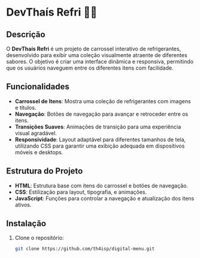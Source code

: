 # DevThaís Refri 🥤🍓

## Descrição

O **DevThaís Refri** é um projeto de carrossel interativo de refrigerantes, desenvolvido para exibir uma coleção visualmente atraente de diferentes sabores. O objetivo é criar uma interface dinâmica e responsiva, permitindo que os usuários naveguem entre os diferentes itens com facilidade.

## Funcionalidades

- **Carrossel de Itens**: Mostra uma coleção de refrigerantes com imagens e títulos.
- **Navegação**: Botões de navegação para avançar e retroceder entre os itens.
- **Transições Suaves**: Animações de transição para uma experiência visual agradável.
- **Responsividade**: Layout adaptável para diferentes tamanhos de tela, utilizando CSS para garantir uma exibição adequada em dispositivos móveis e desktops.

## Estrutura do Projeto

- **HTML**: Estrutura base com itens do carrossel e botões de navegação.
- **CSS**: Estilização para layout, tipografia, e animações.
- **JavaScript**: Funções para controlar a navegação e atualização dos itens ativos.

## Instalação

1. Clone o repositório:
   ```bash
   git clone https://github.com/th4isp/digital-menu.git
